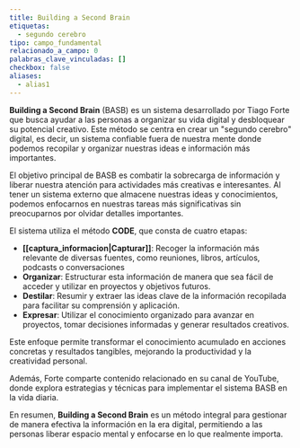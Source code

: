 ```yaml
---
title: Building a Second Brain
etiquetas:
  - segundo cerebro
tipo: campo_fundamental
relacionado_a_campo: 0
palabras_clave_vinculadas: []
checkbox: false
aliases:
  - alias1
---
```


**Building a Second Brain** (BASB) es un sistema desarrollado por Tiago Forte que busca ayudar a las personas a organizar su vida digital y desbloquear su potencial creativo. Este método se centra en crear un "segundo cerebro" digital, es decir, un sistema confiable fuera de nuestra mente donde podemos recopilar y organizar nuestras ideas e información más importantes. ​

El objetivo principal de BASB es combatir la sobrecarga de información y liberar nuestra atención para actividades más creativas e interesantes. Al tener un sistema externo que almacene nuestras ideas y conocimientos, podemos enfocarnos en nuestras tareas más significativas sin preocuparnos por olvidar detalles importantes. 

El sistema utiliza el método **CODE**, que consta de cuatro etapas:​

-  **[[captura_informacion|Capturar]]**: Recoger la información más relevante de diversas fuentes, como reuniones, libros, artículos, podcasts o conversaciones
-  **Organizar**: Estructurar esta información de manera que sea fácil de acceder y utilizar en proyectos y objetivos futuros.​
-  **Destilar**: Resumir y extraer las ideas clave de la información recopilada para facilitar su comprensión y aplicación.​
- **Expresar**: Utilizar el conocimiento organizado para avanzar en proyectos, tomar decisiones informadas y generar resultados creativos.​

Este enfoque permite transformar el conocimiento acumulado en acciones concretas y resultados tangibles, mejorando la productividad y la creatividad personal.​

Además, Forte comparte contenido relacionado en su canal de YouTube, donde explora estrategias y técnicas para implementar el sistema BASB en la vida diaria. ​

En resumen, **Building a Second Brain** es un método integral para gestionar de manera efectiva la información en la era digital, permitiendo a las personas liberar espacio mental y enfocarse en lo que realmente importa.